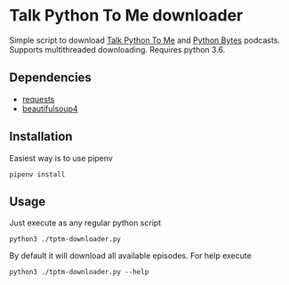 # Talk Python To Me downloader

Simple script to download [Talk Python To Me](https://talkpython.fm/) and [Python Bytes](https://pythonbytes.fm/) podcasts. Supports multithreaded downloading. Requires python 3.6.


## Dependencies

- [requests](https://pypi.org/project/requests/) 
- [beautifulsoup4](https://pypi.org/project/beautifulsoup4/) 


## Installation

Easiest way is to use pipenv

    pipenv install

## Usage

Just execute as any regular python script

    python3 ./tptm-downloader.py
    
By default it will download all available episodes.
For help execute

    python3 ./tptm-downloader.py --help
    